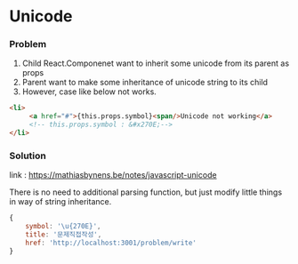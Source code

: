 # Unicode

### Problem
1. Child React.Componenet want to inherit some unicode from its parent as props
2. Parent want to make some inheritance of unicode string to its child
3. However, case like below not works.
```html
<li>
     <a href="#">{this.props.symbol}<span/>Unicode not working</a>
     <!-- this.props.symbol : &#x270E;-->
</li>
```

### Solution
link : https://mathiasbynens.be/notes/javascript-unicode

There is no need to additional parsing function, but just modify little things in way of string inheritance.

```js
{
    symbol: '\u{270E}',
    title: '문제직접작성',
    href: 'http://localhost:3001/problem/write'
}
```